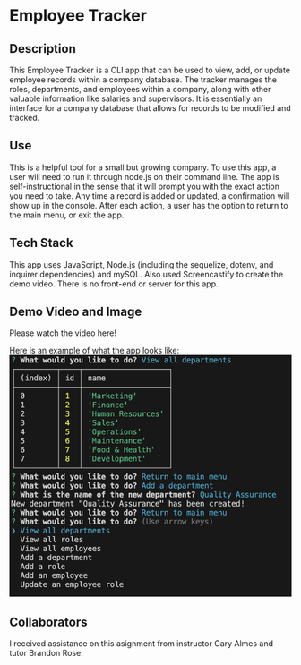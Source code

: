 # Employee Tracker

## Description
This Employee Tracker is a CLI app that can be used to view, add, or update employee records within a company database. The tracker manages the roles, departments, and employees within a company, along with other valuable information like salaries and supervisors. It is essentially an interface for a company database that allows for records to be modified and tracked. 

## Use
This is a helpful tool for a small but growing company. To use this app, a user will need to run it through node.js on their command line. The app is self-instructional in the sense that it will prompt you with the exact action you need to take. Any time a record is added or updated, a confirmation will show up in the console. After each action, a user has the option to return to the main menu, or exit the app. 

## Tech Stack
This app uses JavaScript, Node.js (including the sequelize, dotenv, and inquirer dependencies) and mySQL. Also used Screencastify to create the demo video. There is no front-end or server for this app.

## Demo Video and Image
Please watch the video here!

Here is an example of what the app looks like:
![Demo screenshot](./img/Screenshot%202023-11-16%20at%207.10.59%20PM.png)

## Collaborators 
I received assistance on this asignment from instructor Gary Almes and tutor Brandon Rose.